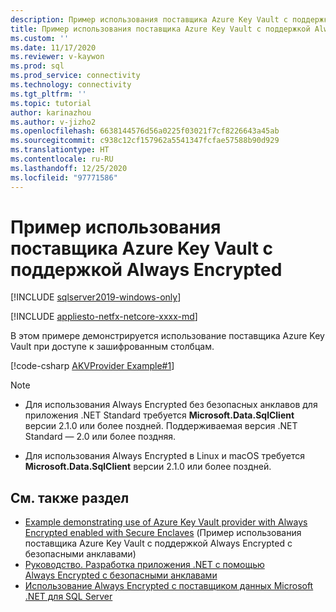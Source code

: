 ```yaml
---
description: Пример использования поставщика Azure Key Vault с поддержкой Always Encrypted
title: Пример использования поставщика Azure Key Vault с поддержкой Always Encrypted | Документация Майкрософт
ms.custom: ''
ms.date: 11/17/2020
ms.reviewer: v-kaywon
ms.prod: sql
ms.prod_service: connectivity
ms.technology: connectivity
ms.tgt_pltfrm: ''
ms.topic: tutorial
author: karinazhou
ms.author: v-jizho2
ms.openlocfilehash: 6638144576d56a0225f03021f7cf8226643a45ab
ms.sourcegitcommit: c938c12cf157962a5541347fcfae57588b90d929
ms.translationtype: HT
ms.contentlocale: ru-RU
ms.lasthandoff: 12/25/2020
ms.locfileid: "97771586"
---
```

# <a name="example-demonstrating-use-of-azure-key-vault-provider-with-always-encrypted"></a>Пример использования поставщика Azure Key Vault с поддержкой Always Encrypted

[!INCLUDE [sqlserver2019-windows-only](../../../includes/applies-to-version/sqlserver2019-windows-only.md)]

[!INCLUDE [appliesto-netfx-netcore-xxxx-md](../../../includes/appliesto-netfx-netcore-netst-md.md)]

В этом примере демонстрируется использование поставщика Azure Key Vault при доступе к зашифрованным столбцам.

[!code-csharp [AKVProvider Example#1](~/../sqlclient/doc/samples/AzureKeyVaultProviderExample.cs#1)]

> [!NOTE]
> - Для использования Always Encrypted без безопасных анклавов для приложения .NET Standard требуется **Microsoft.Data.SqlClient** версии 2.1.0 или более поздней. Поддерживаемая версия .NET Standard — 2.0 или более поздняя. 
>
> - Для использования Always Encrypted в Linux и macOS требуется **Microsoft.Data.SqlClient** версии 2.1.0 или более поздней.

## <a name="see-also"></a>См. также раздел

- [Example demonstrating use of Azure Key Vault provider with Always Encrypted enabled with Secure Enclaves](azure-key-vault-enclave-example.md) (Пример использования поставщика Azure Key Vault с поддержкой Always Encrypted с безопасными анклавами)
- [Руководство. Разработка приложения .NET с помощью Always Encrypted с безопасными анклавами](tutorial-always-encrypted-enclaves-develop-net-apps.md)
- [Использование Always Encrypted с поставщиком данных Microsoft .NET для SQL Server](sqlclient-support-always-encrypted.md)

